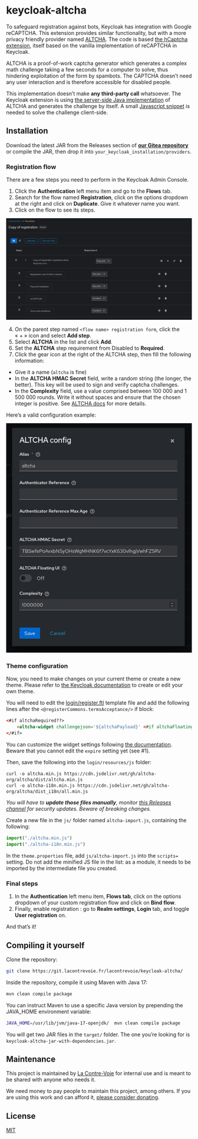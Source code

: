 # keycloak-altcha

To safeguard registration against bots, Keycloak has integration with Google reCAPTCHA. This extension provides similar functionality, but with a more privacy friendly provider named [ALTCHA](https://altcha.org/). The code is based [the hCaptcha extension](https://github.com/p08dev/keycloak-hcaptcha), itself based on the vanilla implementation of reCAPTCHA in Keycloak.

ALTCHA is a proof-of-work captcha generator which generates a complex math challenge taking a few seconds for a computer to solve, thus hindering exploitation of the form by spambots. The CAPTCHA doesn’t need any user interaction and is therefore accessible for disabled people.

This implementation doesn’t make **any third-party call** whatsoever. The Keycloak extension is using [the server-side Java implementation](https://github.com/altcha-org/altcha-lib-java) of ALTCHA and generates the challenge by itself. A small [Javascript snippet](https://github.com/altcha-org/altcha) is needed to solve the challenge client-side.

## Installation

Download the latest JAR from the Releases section of **[our Gitea repository](https://git.lacontrevoie.fr/lacontrevoie/keycloak-altcha/releases)** or compile the JAR, then drop it into `your_keycloak_installation/providers`.

### Registration flow

There are a few steps you need to perform in the Keycloak Admin Console.

1. Click the **Authentication** left menu item and go to the **Flows** tab.
2. Search for the flow named **Registration**, click on the options dropdown at the right and click on **Duplicate**. Give it whatever name you want.
3. Click on the flow to see its steps.

![Step 1](img/step-01.png)

4. On the parent step named `<flow name> registration form`, click the « + » icon and select **Add step**.
5. Select **ALTCHA** in the list and click **Add**.
6. Set the **ALTCHA** step requirement from Disabled to **Required**.
7. Click the gear icon at the right of the ALTCHA step, then fill the following information:
- Give it a name (`altcha` is fine)
- In the **ALTCHA HMAC Secret** field, write a random string (the longer, the better). This key will be used to sign and verify captcha challenges.
- In the **Complexity** field, use a value comprised between 100 000 and 1 500 000 rounds. Write it without spaces and ensure that the chosen integer is positive. See [ALTCHA docs](https://altcha.org/docs/complexity/) for more details.

Here’s a valid configuration example:

![Step 2](img/step-02.png)

### Theme configuration

Now, you need to make changes on your current theme or create a new theme. Please refer to [the Keycloak documentation](https://www.keycloak.org/docs/latest/server_development/#_themes) to create or edit your own theme.

You will need to edit the [login/register.ftl](https://github.com/keycloak/keycloak/blob/main/themes/src/main/resources/theme/keycloak.v2/login/register.ftl) template file and add the following lines after the `<@registerCommons.termsAcceptance/>` if block:

```html
<#if altchaRequired??>
    <altcha-widget challengejson='${altchaPayload}' <#if altchaFloating?? && altchaFloating=="true">floating</#if> hidefooter delay="2000" auto="onload" expire="3600000"></altcha-widget>
</#if>
```

You can customize the widget settings following [the documentation](https://altcha.org/docs/website-integration/). Beware that you cannot edit the `expire` setting yet (see #1).

Then, save the following into the `login/resources/js` folder:
```
curl -o altcha.min.js https://cdn.jsdelivr.net/gh/altcha-org/altcha/dist/altcha.min.js
curl -o altcha-i18n.min.js https://cdn.jsdelivr.net/gh/altcha-org/altcha/dist_i18n/all.min.js
```
_You will have to **update those files manually**, monitor [this Releases channel](https://github.com/altcha-org/altcha/releases) for security updates. Beware of breaking changes._

Create a new file in the `js/` folder named `altcha-import.js`, containing the following:

```js
import("./altcha.min.js")
import("./altcha-i18n.min.js")
```

In the `theme.properties` file, add `js/altcha-import.js` into the `scripts=` setting. Do not add the minified JS file in the list: as a module, it needs to be imported by the intermediate file you created.

### Final steps

1. In the **Authentication** left menu item, **Flows tab**, click on the options dropdown of your custom registration flow and click on **Bind flow**.
2. Finally, enable registration : go to **Realm settings**, **Login** tab, and toggle **User registration** on.

And that’s it!

## Compiling it yourself

Clone the repository:

```bash
git clone https://git.lacontrevoie.fr/lacontrevoie/keycloak-altcha/
```

Inside the repository, compile it using Maven with Java 17:

```bash
mvn clean compile package
```

You can instruct Maven to use a specific Java version by prepending the JAVA_HOME environment variable:

```bash
JAVA_HOME=/usr/lib/jvm/java-17-openjdk/  mvn clean compile package
```
You will get two JAR files in the `target/` folder. The one you’re looking for is `keycloak-altcha-jar-with-dependencies.jar`.

## Maintenance

This project is maintained by [La Contre-Voie](https://lacontrevoie.fr/) for internal use and is meant to be shared with anyone who needs it.

We need money to pay people to maintain this project, among others. If you are using this work and can afford it, [please consider donating](https://lacontrevoie.fr/#faire-un-don).

## License

[MIT](LICENSE)
